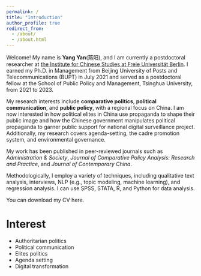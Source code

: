```yaml
---
permalink: /
title: "Introduction"
author_profile: true
redirect_from: 
  - /about/
  - /about.html
---
```


Welcome! My name is **Yang Yan**(燕阳), and I am currently a postdoctoral researcher at [the Institute for Chinese Studies at Freie Universität Berlin](https://www.geschkult.fu-berlin.de/e/oas/sinologie/index.html). I earned my Ph.D. in Management from Beijing University of Posts and Telecommunications (BUPT) in July 2021 and served as a postdoctoral fellow at the School of Public Policy and Management, Tsinghua University, from 2021 to 2023.

My research interests include **comparative politics**, **political communication**, and **public policy**, with a regional focus on China. I am now interested in how political elites in China use propaganda to shape their public image and how the Chinese government manipulates political propaganda to garner public support for national digital surveillance project. Additionally, my research covers agenda-setting, the cadre promotion system, and environmental governance.

My work has been published in peer-reviewed journals such as _Administration & Society_, _Journal of Comparative Policy Analysis: Research and Practice_, and _Journal of Contemporary China_.

Methodologically, I employ a variety of techniques, including qualitative text analysis, interviews, NLP (e.g., topic modeling, machine learning), and regression analysis. I can use SPSS, STATA, R, and Python for data analysis.

You can download my CV here.

Interest
======

* Authoritarian politics
* Political communication
* Elites politics
* Agenda setting
* Digital transformation
